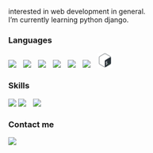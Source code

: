 interested in web development in general. <br>
I’m currently learning python django. <br>
<h3>Languages</h3>

<p float="left">
  <img src="https://upload.wikimedia.org/wikipedia/commons/6/6a/JavaScript-logo.png" width="30"  style="margin-right: 10px;">
  <img src="data:image/jpeg;base64, LzlqLzRBQ... <!-- Base64 data -->" width="10"  style="margin-right: 10px;">
  <img src="https://upload.wikimedia.org/wikipedia/commons/c/c3/Python-logo-notext.svg" width="30"  style="margin-right: 10px;">
  <img src="data:image/jpeg;base64, LzlqLzRBQ... <!-- Base64 data -->" width="10"  style="margin-right: 10px;">
  <img src="https://upload.wikimedia.org/wikipedia/commons/1/18/C_Programming_Language.svg" width="30"  style="margin-right: 10px;">
  <img src="data:image/jpeg;base64, LzlqLzRBQ... <!-- Base64 data -->" width="10"  style="margin-right: 10px;">
  <img src="https://github.com/devicons/devicon/blob/master/icons/bash/bash-original.svg" width="30"  style="margin-right: 10px;">
</p>
<h3>Skills</h3>
<p float="left">
  <img src="https://upload.wikimedia.org/wikipedia/commons/1/1b/Svelte_Logo.svg" width="30">
  <img src="data:image/jpeg;base64, LzlqLzRBQ... <!-- Base64 data -->" width="10"  style="margin-right: 10px;">
  <img src="https://upload.wikimedia.org/wikipedia/commons/a/a7/React-icon.svg" width="30">
</p>
<h3>Contact me</h3>
<p float="left">
  <a href='https://t.me/kalkdn'>
    <img src="https://upload.wikimedia.org/wikipedia/commons/8/82/Telegram_logo.svg" width="30">
  </a>
</p>

<!---
kalkidanyishakz/kalkidanyishakz is a ✨ special ✨ repository because its `README.md` (this file) appears on your GitHub profile.
You can click the Preview link to take a look at your changes.
--->
